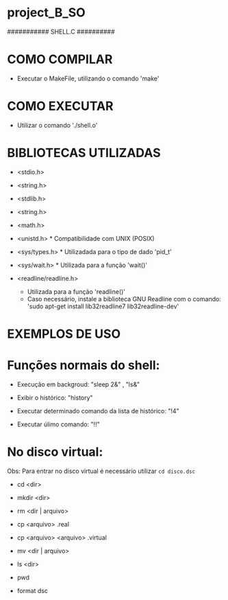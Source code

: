 <!-- Este projeto pode ser encontrado no GitHub atráves deste link: https://github.com/hmarcuzzo/project_B_SO -->
# project_B_SO
########### SHELL.C ##########


COMO COMPILAR
=============

- Executar o MakeFile, utilizando o comando 'make'

COMO EXECUTAR
=============

- Utilizar o comando './shell.o'

BIBLIOTECAS UTILIZADAS
======================

- <stdio.h> 
- <string.h> 
- <stdlib.h> 
- <string.h>
- <math.h>

- <unistd.h> * Compatibilidade com UNIX (POSIX)

- <sys/types.h> * Utilizadada para o tipo de dado 'pid_t'

- <sys/wait.h> * Utilizada para a função 'wait()'

- <readline/readline.h> 
    * Utilizada para a função 'readline()'
    * Caso necessário, instale a biblioteca GNU Readline com o comando: 'sudo apt-get install lib32readline7 lib32readline-dev'

EXEMPLOS DE USO
===============

Funções normais do shell:
=========================

- Execução em backgroud: "sleep 2&" , "ls&"

- Exibir o histórico: "history"

- Executar determinado comando da lista de histórico: "!4"

- Executar úlimo comando: "!!"

No disco virtual:
=================

Obs: Para entrar no disco virtual é necessário utilizar ```cd disco.dsc```

- cd \<dir>

- mkdir \<dir>

- rm <dir | arquivo>

- cp \<arquivo> .real

- cp \<arquivo> \<arquivo> .virtual

- mv <dir | arquivo>

- ls \<dir>

- pwd

- format dsc